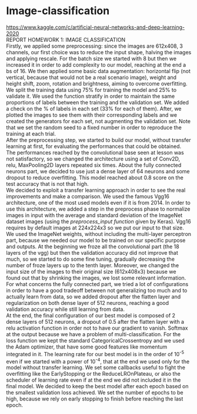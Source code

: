 # Image-classification
https://www.kaggle.com/c/artificial-neural-networks-and-deep-learning-2020  
REPORT HOMEWORK 1: IMAGE CLASSIFICATION  
Firstly, we applied some preprocessing: since the images are 612x408, 3 channels, our first choice was to reduce the input shape, halving the images and applying rescale. For the batch size we started with 8 but then we increased it in order to add complexity to our model, reaching at the end a bs of 16. We then applied some basic data augmentation: horizontal flip (not vertical, because that would not be a real scenario image), weight and height shift, zoom, rotation and brightness, aiming to overcome overfitting. We split the training data using 75% for training the model and 25% to validate it. We used the function stratify in order to maintain the same proportions of labels between the training and the validation set. We added a check on the % of labels in each set (33% for each of them). After, we plotted the images to see them with their corresponding labels and we created the generators for each set, not augmenting the validation set. Note that we set the random seed to a fixed number in order to reproduce the training at each trial.  
After the preprocessing step, we started to build our model, without transfer learning at first, for evaluating the performances that could be obtained. The performances reached by the convolutional base seen at lesson was not satisfactory, so we changed the architecture using a set of Conv2D, relu, MaxPooling2D layers repeated six times. About the fully connected neurons part, we decided to use just a dense layer of 64 neurons and some dropout to reduce overfitting. This model reached about 0.8 score on the test accuracy that is not that high.  
We decided to exploit a transfer learning approach in order to see the real improvements and make a comparison. We used the famous Vgg16 architecture, one of the most used models even if it is from 2014. In order to use this architecture, we added a step in the preprocess phase to normalize images in input with the average and standard deviation of the ImageNet dataset images (using the *preprocess_input function* given by Keras). Vgg16 requires by default images at 224x224x3 so we put our input to that size. We used the ImageNet weights, without including the multi-layer perceptron part, because we needed our model to be trained on our specific purpose and outputs. At the beginning we froze all the convolutional part (the 18 layers of the vgg) but then the validation accuracy did not improve that much, so we started to do some fine tuning, gradually decreasing the number of froze layers up to the tenth layer. Moreover, we changed the input size of the images to their original size (612x408x3) because we found out that by shrinking the images, we lost some relevant information. For what concerns the fully connected part, we tried a lot of configurations in order to have a good tradeoff between not generalizing too much and to actually learn from data, so we added dropout after the flatten layer and regularization on both dense layer of 512 neurons, reaching a good validation accuracy while still learning from data.  
At the end, the final configuration of our best model is composed of 2 dense layers of 512 neurons, a dropout of 0.5 after the flatten layer with a relu activation function in order not to have our gradient to vanish. Softmax at the output because we have a problem of multi-classification. For the loss function we kept the standard CategoricalCrossentropy and we used the Adam optimizer, that have some good features like momentum integrated in it. The learning rate for our best model is in the order of 10<sup>-5</sup> even if we started with a power of 10<sup>-4</sup>, that at the end we used only for the model without transfer learning. We set some callbacks useful to fight the overfitting like the EarlyStopping or the ReduceLROnPlateau, or also the scheduler of learning rate even if at the end we did not included it in the final model. We decided to keep the best model after each epoch based on the smallest validation loss achieved. We set the number of epochs to be high, because we rely on early stopping to finish before reaching the last epoch. 
